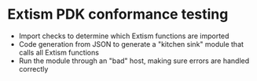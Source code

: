 # Extism PDK conformance testing

- Import checks to determine which Extism functions are imported
- Code generation from JSON to generate a "kitchen sink" module
  that calls all Extism functions
- Run the module through an "bad" host, making sure errors
  are handled correctly
